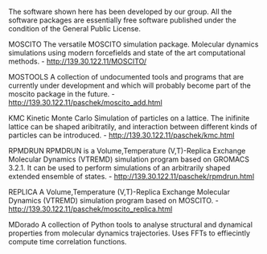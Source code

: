 
The software shown here has been developed by our group. All the software packages are essentially free software published under the condition of the General Public License.


MOSCITO 	The versatile MOSCITO simulation package. Molecular dynamics simulations using modern forcefields and state of the art computational methods.
           - http://139.30.122.11/MOSCITO/
           
MOSTOOLS 	A collection of undocumented tools and programs that are currently under development and which will probably become part of the moscito package in the future.
           - http://139.30.122.11/paschek/moscito_add.html
           
KMC 	    Kinetic Monte Carlo Simulation of particles on a lattice. The inifinite lattice can be shaped aribitratily, and interaction between different kinds of particles can be introduced.
           - http://139.30.122.11/paschek/kmc.html
           
RPMDRUN 	RPMDRUN is a Volume,Temperature (V,T)-Replica Exchange Molecular Dynamics (VTREMD) simulation program based on GROMACS 3.2.1. It can be used to perform simulations of an arbitrarily shaped extended ensemble of states.
           - http://139.30.122.11/paschek/rpmdrun.html
           
REPLICA 	A Volume,Temperature (V,T)-Replica Exchange Molecular Dynamics (VTREMD) simulation program based on MOSCITO.
           - http://139.30.122.11/paschek/moscito_replica.html
           
MDorado 	A collection of Python tools to analyse structural and dynamical properties from molecular dynamics trajectories. Uses FFTs to effiecintly compute time correlation functions. 
